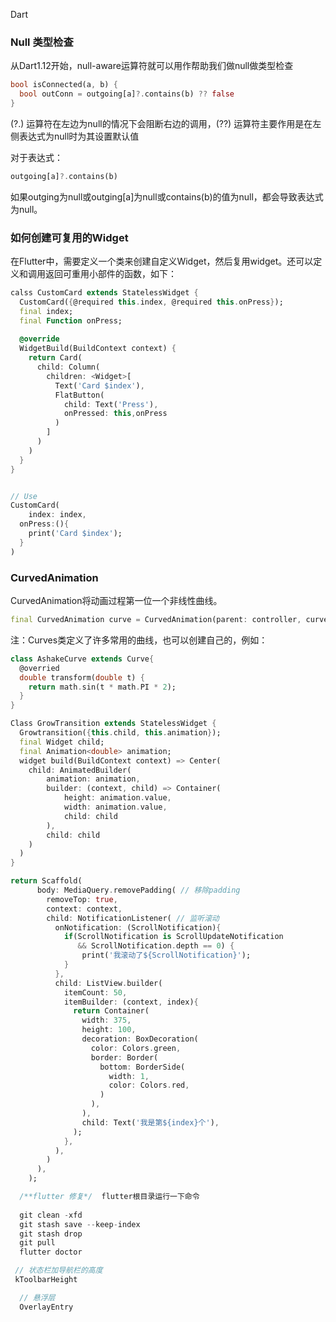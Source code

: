 Dart 

### **Null 类型检查**

 从Dart1.12开始，null-aware运算符就可以用作帮助我们做null做类型检查

```dart
bool isConnected(a, b) {
  bool outConn = outgoing[a]?.contains(b) ?? false
}
```

(?.) 运算符在左边为null的情况下会阻断右边的调用，(??) 运算符主要作用是在左侧表达式为null时为其设置默认值

对于表达式：

```dart
outgoing[a]?.contains(b)
```

如果outging为null或outging[a]为null或contains(b)的值为null，都会导致表达式为null。



### 如何创建可复用的Widget

在Flutter中，需要定义一个类来创建自定义Widget，然后复用widget。还可以定义和调用返回可重用小部件的函数，如下：

```dart
calss CustomCard extends StatelessWidget {
  CustomCard({@required this.index, @required this.onPress});
  final index;
  final Function onPress;
  
  @override
  WidgetBuild(BuildContext context) {
    return Card(
      child: Column(
        children: <Widget>[
          Text('Card $index'),
          FlatButton(
            child: Text('Press'),
            onPressed: this,onPress
          )
        ]
      )
    )
  }
}


// Use
CustomCard(
	index: index,
  onPress:(){
    print('Card $index');
  }
)
```



### CurvedAnimation

CurvedAnimation将动画过程第一位一个非线性曲线。

```dart
final CurvedAnimation curve = CurvedAnimation(parent: controller, curve: Curves.easeIn);
```

注：Curves类定义了许多常用的曲线，也可以创建自己的，例如：

```dart
class AshakeCurve extends Curve{
  @overried
  double transform(double t) {
    return math.sin(t * math.PI * 2);
  }
}
```



```dart
Class GrowTransition extends StatelessWidget {
  Growtransition({this.child, this.animation});
  final Widget child;
  final Animation<double> animation;
  widget build(BuildContext context) => Center(
    child: AnimatedBuilder(
    	animation: animation,
    	builder: (context, child) => Container(
    		height: animation.value,
    		width: animation.value,
    		child: child
    	),
    	child: child
    )
  )
}
```





```dart
return Scaffold(
      body: MediaQuery.removePadding( // 移除padding
        removeTop: true,  
        context: context,
        child: NotificationListener( // 监听滚动
          onNotification: (ScrollNotification){
            if(ScrollNotification is ScrollUpdateNotification 
               && ScrollNotification.depth == 0) {
                print('我滚动了${ScrollNotification}');
            }
          },
          child: ListView.builder(
            itemCount: 50,
            itemBuilder: (context, index){
              return Container(
                width: 375,
                height: 100,
                decoration: BoxDecoration(
                  color: Colors.green,
                  border: Border(
                    bottom: BorderSide(
                      width: 1,
                      color: Colors.red,
                    )
                  ),
                ),
                child: Text('我是第${index}个'),
              );
            },
          ),
        )
      ),
    );
```

```dart
  /**flutter 修复*/  flutter根目录运行一下命令
  
  git clean -xfd
  git stash save --keep-index
  git stash drop
  git pull
  flutter doctor
```

```dart
 // 状态栏加导航栏的高度
 kToolbarHeight
```

```dart
  // 悬浮层
  OverlayEntry
```

